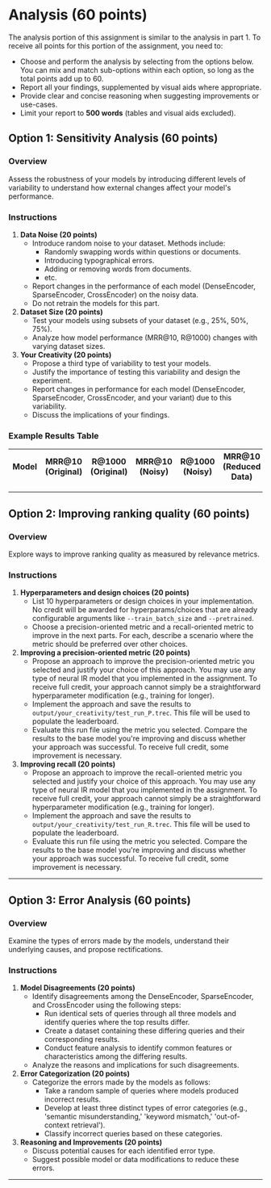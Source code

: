# Analysis (60 points)

The analysis portion of this assignment is similar to the analysis in part 1. To receive all points for this portion of the assignment, you need to:
- Choose and perform the analysis by selecting from the options below. You can mix and match sub-options within each option, so long as the total points add up to 60.
- Report all your findings, supplemented by visual aids where appropriate.
- Provide clear and concise reasoning when suggesting improvements or use-cases.
- Limit your report to **500 words** (tables and visual aids excluded).

## **Option 1: Sensitivity Analysis (60 points)**

### **Overview**
Assess the robustness of your models by introducing different levels of variability to understand how external changes affect your model's performance.

### **Instructions**
1. **Data Noise (20 points)**
   - Introduce random noise to your dataset. Methods include:
     * Randomly swapping words within questions or documents.
     * Introducing typographical errors.
     * Adding or removing words from documents.
     * etc.
   - Report changes in the performance of each model (DenseEncoder, SparseEncoder, CrossEncoder) on the noisy data.
   - Do not retrain the models for this part.
2. **Dataset Size (20 points)**
   - Test your models using subsets of your dataset (e.g., 25%, 50%, 75%).
   - Analyze how model performance (MRR@10, R@1000) changes with varying dataset sizes.
3. **Your Creativity (20 points)**
   - Propose a third type of variability to test your models.
   - Justify the importance of testing this variability and design the experiment.
   - Report changes in performance for each model (DenseEncoder, SparseEncoder, CrossEncoder, and your variant) due to this variability.
   - Discuss the implications of your findings.

### **Example Results Table**

| Model | MRR@10 (Original) | R@1000 (Original) | MRR@10 (Noisy) | R@1000 (Noisy) | MRR@10 (Reduced Data) | R@1000 (Reduced Data) |
|-------|-------------------|-------------------|----------------|----------------|------------------------|------------------------|

---

## **Option 2: Improving ranking quality (60 points)**

### **Overview**
Explore ways to improve ranking quality as measured by relevance metrics. 

### **Instructions**
1. **Hyperparameters and design choices (20 points)**
   - List 10 hyperparameters or design choices in your implementation. No credit will be awarded for hyperparams/choices that are already configurable arguments like `--train_batch_size` and `--pretrained`.
   - Choose a precision-oriented metric and a recall-oriented metric to improve in the next parts. For each, describe a scenario where the metric should be preferred over other choices.
2. **Improving a precision-oriented metric (20 points)**
   - Propose an approach to improve the precision-oriented metric you selected and justify your choice of this approach. You may use any type of neural IR model that you implemented in the assignment. To receive full credit, your approach cannot simply be a straightforward hyperparameter modification (e.g., training for longer).
   - Implement the approach and save the results to `output/your_creativity/test_run_P.trec`. This file will be used to populate the leaderboard.
   - Evaluate this run file using the metric you selected. Compare the results to the base model you're improving and discuss whether your approach was successful. To receive full credit, some improvement is necessary.
3. **Improving recall (20 points)**
   - Propose an approach to improve the recall-oriented metric you selected and justify your choice of this approach. You may use any type of neural IR model that you implemented in the assignment. To receive full credit, your approach cannot simply be a straightforward hyperparameter modification (e.g., training for longer).
   - Implement the approach and save the results to `output/your_creativity/test_run_R.trec`. This file will be used to populate the leaderboard.
   - Evaluate this run file using the metric you selected. Compare the results to the base model you're improving and discuss whether your approach was successful. To receive full credit, some improvement is necessary.

---

## **Option 3: Error Analysis (60 points)**

### **Overview**
Examine the types of errors made by the models, understand their underlying causes, and propose rectifications.

### **Instructions**
1. **Model Disagreements (20 points)**
   - Identify disagreements among the DenseEncoder, SparseEncoder, and CrossEncoder using the following steps:
     * Run identical sets of queries through all three models and identify queries where the top results differ.
     * Create a dataset containing these differing queries and their corresponding results.
     * Conduct feature analysis to identify common features or characteristics among the differing results.
   - Analyze the reasons and implications for such disagreements.
2. **Error Categorization (20 points)**
   - Categorize the errors made by the models as follows:
     * Take a random sample of queries where models produced incorrect results.
     * Develop at least three distinct types of error categories (e.g., 'semantic misunderstanding,' 'keyword mismatch,' 'out-of-context retrieval').
     * Classify incorrect queries based on these categories.
3. **Reasoning and Improvements (20 points)**
   - Discuss potential causes for each identified error type.
   - Suggest possible model or data modifications to reduce these errors.

---
